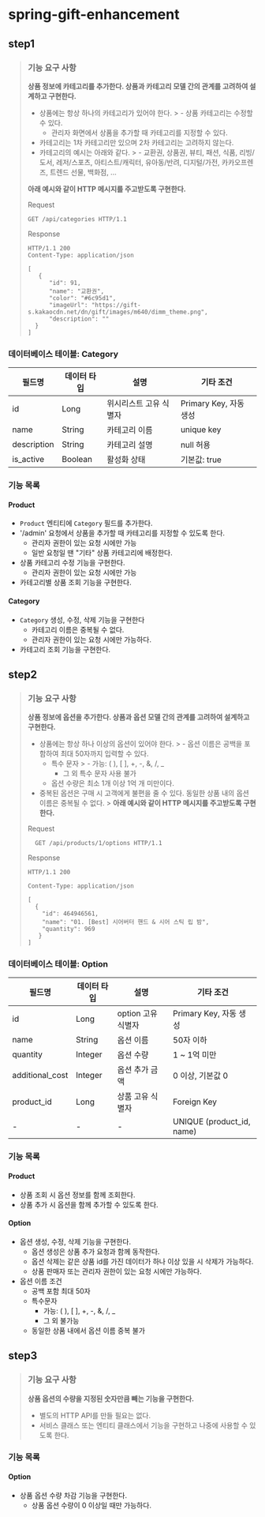# spring-gift-enhancement

## step1
> ### 기능 요구 사항
> **상품 정보에 카테고리를 추가한다. 상품과 카테고리 모델 간의 관계를 고려하여 설계하고 구현한다.**
> - 상품에는 항상 하나의 카테고리가 있어야 한다.
    >   - 상품 카테고리는 수정할 수 있다.
>   - 관리자 화면에서 상품을 추가할 때 카테고리를 지정할 수 있다.
> - 카테고리는 1차 카테고리만 있으며 2차 카테고리는 고려하지 않는다.
> - 카테고리의 예시는 아래와 같다.
    >   - 교환권, 상품권, 뷰티, 패션, 식품, 리빙/도서, 레저/스포츠, 아티스트/캐릭터, 유아동/반려, 디지털/가전, 카카오프렌즈, 트렌드 선물, 백화점, ...
>
> **아래 예시와 같이 HTTP 메시지를 주고받도록 구현한다.**
>
> Request
> ```
> GET /api/categories HTTP/1.1
> ```
> Response
> ```
> HTTP/1.1 200
> Content-Type: application/json
> 
> [
>    {
>       "id": 91,
>       "name": "교환권",
>       "color": "#6c95d1",
>       "imageUrl": "https://gift-s.kakaocdn.net/dn/gift/images/m640/dimm_theme.png",
>       "description": ""
>   }
> ]
> ```

### 데이터베이스 테이블: Category
| 필드명         | 데이터 타입  | 설명           | 기타 조건              |
|-------------|---------|--------------|--------------------|
| id          | Long    | 위시리스트 고유 식별자 | Primary Key, 자동 생성 |
| name        | String  | 카테고리 이름      | unique key         |
| description | String  | 카테고리 설명      | null 허용            |
| is_active   | Boolean     | 활성화 상태      | 기본값: true    |

### 기능 목록
#### Product
- `Product` 엔티티에 `Category` 필드를 추가한다.
- '/admin' 요청에서 상품을 추가할 때 카테고리를 지정할 수 있도록 한다.
    - 관리자 권한이 있는 요청 시에만 가능
    - 일반 요청일 땐 "기타" 상품 카테고리에 배정한다.
- 상품 카테고리 수정 기능을 구현한다.
    - 관리자 권한이 있는 요청 시에만 가능
- 카테고리별 상품 조회 기능을 구현한다.

#### Category
- `Category` 생성, 수정, 삭제 기능을 구현한다
    - 카테고리 이름은 중복될 수 없다.
    - 관리자 권한이 있는 요청 시에만 가능하다.
- 카테고리 조회 기능을 구현한다.

## step2
> ### 기능 요구 사항
> **상품 정보에 옵션을 추가한다. 상품과 옵션 모델 간의 관계를 고려하여 설계하고 구현한다.**
> - 상품에는 항상 하나 이상의 옵션이 있어야 한다.
    >   - 옵션 이름은 공백을 포함하여 최대 50자까지 입력할 수 있다.
>   - 특수 문자
      >     - 가능: ( ), [ ], +, -, &, /, _
>     - 그 외 특수 문자 사용 불가
>   - 옵션 수량은 최소 1개 이상 1억 개 미만이다.
> - 중복된 옵션은 구매 시 고객에게 불편을 줄 수 있다. 동일한 상품 내의 옵션 이름은 중복될 수 없다.
    > **아래 예시와 같이 HTTP 메시지를 주고받도록 구현한다.**
>
> Request
> ```
>   GET /api/products/1/options HTTP/1.1
>   ```
> Response
> ```
> HTTP/1.1 200
> 
> Content-Type: application/json
> 
> [
>   {
>     "id": 464946561,
>     "name": "01. [Best] 시어버터 핸드 & 시어 스틱 립 밤",
>     "quantity": 969
>    }
> ]
> ```

### 데이터베이스 테이블: Option
| 필드명             | 데이터 타입  | 설명            | 기타 조건                     |
|-----------------|---------|---------------|---------------------------|
| id              | Long    | option 고유 식별자 | Primary Key, 자동 생성        |
| name            | String  | 옵션 이름         | 50자 이하                    |
| quantity        | Integer | 옵션 수량         | 1 ~ 1억 미만                 |
| additional_cost | Integer | 옵션 추가 금액    | 0 이상, 기본값 0               |
| product_id      | Long    | 상품 고유 식별자   | Foreign Key               |
| -               | -       | -               | UNIQUE (product_id, name) |

### 기능 목록
#### Product
- 상품 조회 시 옵션 정보를 함께 조회한다.
- 상품 추가 시 옵션을 함께 추가할 수 있도록 한다.

#### Option
- 옵션 생성, 수정, 삭제 기능을 구현한다.
    - 옵션 생성은 상품 추가 요청과 함께 동작한다.
    - 옵션 삭제는 같은 상품 id를 가진 데이터가 하나 이상 있을 시 삭제가 가능하다.
    - 상품 판매자 또는 관리자 권한이 있는 요청 시에만 가능하다.
- 옵션 이름 조건
    - 공백 포함 최대 50자
    - 특수문자
        - 가능: ( ), [ ], +, -, &, /, _
        - 그 외 불가능
    - 동일한 상품 내에서 옵션 이름 중복 불가

## step3
> ### 기능 요구 사항
> **상품 옵션의 수량을 지정된 숫자만큼 빼는 기능을 구현한다.**
> - 별도의 HTTP API를 만들 필요는 없다.
> - 서비스 클래스 또는 엔티티 클래스에서 기능을 구현하고 나중에 사용할 수 있도록 한다.

### 기능 목록
#### Option
- 상품 옵션 수량 차감 기능을 구현한다.
    - 상품 옵션 수량이 0 이상일 때만 가능하다.